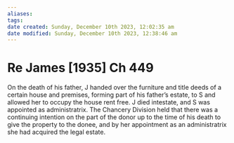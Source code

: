 ```yaml
---
aliases: 
tags: 
date created: Sunday, December 10th 2023, 12:02:35 am
date modified: Sunday, December 10th 2023, 12:38:46 am
---
```


# Re James [1935] Ch 449

On the death of his father, J handed over the furniture and title deeds of a certain house and premises, forming part of his father’s estate, to S and allowed her to occupy the house rent free. J died intestate, and S was appointed as administratrix. The Chancery Division held that there was a continuing intention on the part of the donor up to the time of his death to give the property to the donee, and by her appointment as an administratrix she had acquired the legal estate.
